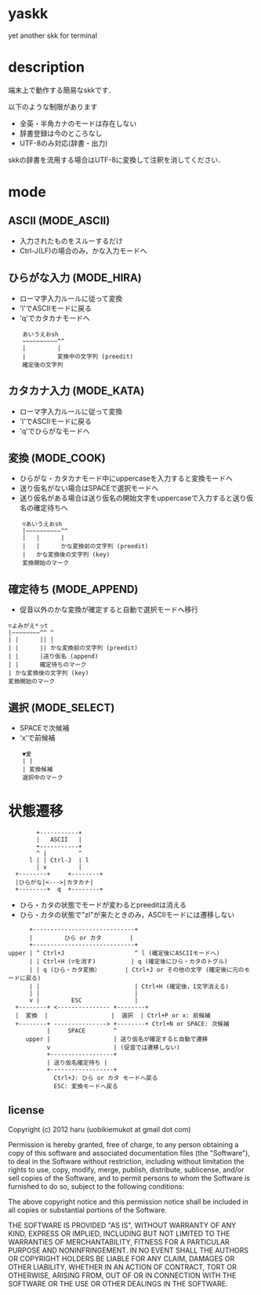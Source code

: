 # yaskk

yet another skk for terminal

# description
端末上で動作する簡易なskkです．

以下のような制限があります
-	全英・半角カナのモードは存在しない
-	辞書登録は今のところなし
-	UTF-8のみ対応(辞書・出力)

skkの辞書を流用する場合はUTF-8に変換して注釈を消してください．

# mode

## ASCII (MODE_ASCII)
-	入力されたものをスルーするだけ
-	Ctrl-J(LF)の場合のみ，かな入力モードへ

## ひらがな入力 (MODE_HIRA)
-	ローマ字入力ルールに従って変換
-	'l'でASCIIモードに戻る
-	'q'でカタカナモードへ

~~~
	あいうえおsh
	~~~~~~~~~~^^
	|         |
	|         変換中の文字列 (preedit)
	確定後の文字列
~~~

## カタカナ入力 (MODE_KATA)
-	ローマ字入力ルールに従って変換
-	'l'でASCIIモードに戻る
-	'q'でひらがなモードへ

## 変換 (MODE_COOK)
-	ひらがな・カタカナモード中にuppercaseを入力すると変換モードへ
-	送り仮名がない場合はSPACEで選択モードへ
-	送り仮名がある場合は送り仮名の開始文字をuppercaseで入力すると送り仮名の確定待ちへ

~~~
	▽あいうえおsh
	|~~~~~~~~~~^^
	|   |      |
	|   |      かな変換前の文字列 (preedit)
	|   かな変換後の文字列 (key)
    変換開始のマーク
~~~

## 確定待ち (MODE_APPEND)
-	促音以外のかな変換が確定すると自動で選択モードへ移行

~~~
▽よみがえ*っt
|~~~~~~~~^^ ^
| |      || |
| |      || かな変換前の文字列 (preedit)
| |      |送り仮名 (append)
| |      確定待ちのマーク
| かな変換後の文字列 (key)
変換開始のマーク

~~~


## 選択 (MODE_SELECT)
-	SPACEで次候補
-	'x'で前候補

~~~
	▼愛
	| |
	| 変換候補
	選択中のマーク
~~~

# 状態遷移

~~~
        +-----------+
        |   ASCII   |
        +-----------+
        ^ |         ^
      l | | Ctrl-J  | l
        | v         |
  +--------+     +--------+
  |ひらがな|<--->|カタカナ|
  +--------+  q  +--------+
~~~

-	ひら・カタの状態でモードが変わるとpreeditは消える
-	ひら・カタの状態で"zl"が来たときのみ，ASCIIモードには遷移しない

~~~
      +-----------------------------+
      |         ひら or カタ        |
      +-----------------------------+
upper | ^ Ctrl+J                    ^ l (確定後にASCIIモードへ)
      | | Ctrl+H (▽を消す)          | q (確定後にひら・カタのトグル)
      | | q (ひら・カタ変換）       | Ctrl+J or その他の文字 (確定後に元のモードに戻る)
      | |                           | Ctrl+H (確定後，1文字消える)
      | |                           |
      v |         ESC               |
  +--------+ <--------------- +--------+
  |  変換  |                  |  選択  | Ctrl+P or x: 前候補
  +--------+ ---------------> +--------+ Ctrl+N or SPACE: 次候補
           |     SPACE        ^
     upper |                  | 送り仮名が確定すると自動で遷移
           v                  | (促音では遷移しない)
           +------------------+
           | 送り仮名確定待ち |
           +------------------+
             Ctrl+J: ひら or カタ モードへ戻る
             ESC: 変換モードへ戻る
~~~

## license
Copyright (c) 2012 haru (uobikiemukot at gmail dot com)

Permission is hereby granted, free of charge, to any person obtaining a copy of this software and associated documentation files (the "Software"), to deal in the Software without restriction, including without limitation the rights to use, copy, modify, merge, publish, distribute, sublicense, and/or sell copies of the Software, and to permit persons to whom the Software is furnished to do so, subject to the following conditions:

The above copyright notice and this permission notice shall be included in all copies or substantial portions of the Software.

THE SOFTWARE IS PROVIDED "AS IS", WITHOUT WARRANTY OF ANY KIND, EXPRESS OR IMPLIED, INCLUDING BUT NOT LIMITED TO THE WARRANTIES OF MERCHANTABILITY, FITNESS FOR A PARTICULAR PURPOSE AND NONINFRINGEMENT. IN NO EVENT SHALL THE AUTHORS OR COPYRIGHT HOLDERS BE LIABLE FOR ANY CLAIM, DAMAGES OR OTHER LIABILITY, WHETHER IN AN ACTION OF CONTRACT, TORT OR OTHERWISE, ARISING FROM, OUT OF OR IN CONNECTION WITH THE SOFTWARE OR THE USE OR OTHER DEALINGS IN THE SOFTWARE.
